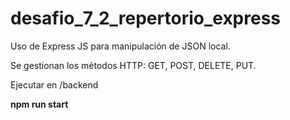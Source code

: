 # desafio_7_2_repertorio_express

Uso de Express JS para manipulación de JSON local.

Se gestionan los métodos HTTP: GET, POST, DELETE, PUT.

Ejecutar en /backend

**npm run start**
